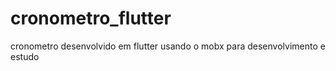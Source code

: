 # cronometro_flutter
cronometro desenvolvido em flutter usando o mobx para desenvolvimento e estudo 
